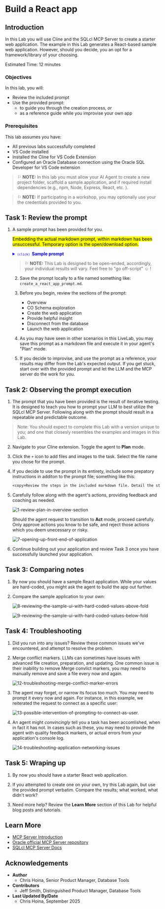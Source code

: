# Build a React app

## Introduction

In this Lab you will use Cline and the SQLcl MCP Server to create a starter web application. The example in this Lab generates a React-based sample web application. However, should you decide, you an opt for a framework/library of your choosing.

Estimated Time: 12 minutes

### Objectives

In this lab, you will:
* Review the included prompt
* Use the provided prompt:
  * to guide you through the creation process, *or*
  * as a reference guide while you improvise your own app

### Prerequisites 

This lab assumes you have:
* All previous labs successfully completed
* VS Code installed
* Installed the Cline for VS Code Extension
* Configured an Oracle Database connection using the Oracle SQL Developer for VS Code extension

<p></p>

> &#9872; **NOTE:** In this lab you must allow your AI Agent to create a new project folder, scaffold a sample application, and if required install dependencies (e.g., npm, Node, Express, React, etc. ).

<p></p>

> &#9872; **NOTE:** If participating in a workshop, you may optionally use your the credentials provided to you.

<p></p>

## Task 1: Review the prompt

1. A sample prompt has been provided for you.

   <mark>Embedding the actual markdown prompt, within markdown has been unsuccessful. Temporary option is the open/download option.</mark>


   <details>
      <summary style="color: #0000FF";><kbd style="font-size: 10px;">(click) </kbd><strong>Sample prompt</strong></summary>
      <p></p>
      <button>
      <a href="./files/create_a_react_app_prompt.md" target="_blank">Open in new tab</a>
      </button> 
      <button>
      <a href="./files/create_a_react_app_prompt.md" target="_self" download="create_a_react_app_prompt.md">Download .md file</a>
      </button>
      <p></p>
       
      ```txt
      Title: Single Web Page Application example

      Task 1: Overview

      1. You will create a sample single page React application using available information in the SQL_FREESQL_01 schema.
      2. You have access to view the table data in the CO schema. The sample application will use data from these CO tables. 
      3. You will make provisions for dynamically fetching data from the database, but the version 1 of this application will use hard-coded values from the CO table data.
      4. You will follow the instructions in the following steps

      Task 2: CO schema exploration

      1. Connect as the SQL_FREESQL_01 user and explore the CO tables
      2. Provide me with a summary of insights on the CO tables
      3. Recommend to me some potential statistics/metrics in this CO schema that would be interesting for the single page web application. 
      4. Allow me to choose one of these statistics/metrics to use for the single page web application.

      Task 3: Creating the web application

      1. Create a project directory before scaffolding a project.
      2. Once the directory is created, scaffold the single page React application. 
      3. Using what you learned about the CO schema, and the selection I made in the CO schema exploration section, reconnect as the SQL_FREESQL_01 user and query the values you need to populate the React application.
      4. The React application should include a graph or chart to visualize the data. And there should be a table underneath, or next to the visualization that shows the values. 
      5. Share with me what you intend to display on the React page before altering the app source files.

      Task 4: Provide some helpful inight 
      1. Once complete, provide me with a list of next steps, or recommended actions for making this more dynamic.
      2. Answer the following questions: 
      - What options do I have for establishing an Oracle database connection so my app can update in real time? 
      - What options do I have if a user wants to update one of these underlying tables? 
      - What other functions do you recommend this app should have? 
      - What other Oracle database technologies could I use in/with this React application? 

      Task 5: Launch the web application

      1. Launch the web application and review it for accuracy and expected outcome
      2. If the data and visualization are not visible on screen, please debug as needed. 

      ```
         
   </details>
   <p></p>

      > &#9872; **NOTE:** This Lab is designed to be open-ended, accordingly, your individual results will vary. Feel free to "go off-script" &#9786; !


      2. Save the prompt locally to a file named something like: `create_a_react_app_prompt.md`. 

      3. Before you begin, review the sections of the prompt: 

         - Overview
         - CO Schema exploration
         - Create the web application
         - Provide helpful insight
         - Disconnect from the database
         - Launch the web application

      4. As you may have seen in other scenarios in this LiveLab, you may save this prompt as a markdown file and execute it in your agent's "Plan" mode. 

      5. If you decide to improvise, and use the prompt as a reference, your results may differ from the Lab's expected output. If you get stuck, start over with the provided prompt and let the LLM and the MCP server do the work for you.

## Task 2: Observing the prompt execution

1. The prompt that you have been provided is the result of iterative testing. It is designed to teach you how to prompt your LLM to best utilize the SQLcl MCP Server. Following along with the prompt should result in a repeatable and predictable outcome. 

> Note: You should expect to complete this Lab with a version unique to you; and one that closesly resembles the examples and images in this Lab.

2. Navigate to your Cline extension. Toggle the agent to **Plan** mode. 

3. Click the `+` icon to add files and images to the task. Select the file name you chose for the prompt. 

4. If you decide to use the prompt in its entirety, include some prepatory instructions in additon to the prompt file; something like this:

    ```txt
    <copy>Review the steps in the included markdown file. Detail the steps you intend to take to achieve the desired outcome. And await for my approval before proceeding.</copy>
    ```

5. Carefully follow along with the agent's actions, providing feedback and coaching as needed. 

    ![1-review-plan-in-overview-section](./images/lab-5/1-review-plan-in-overview-section.png " ")

   Should the agent request to transition to **Act** mode, proceed carefully. Only approve actions you know to be safe, and reject those actions which you deem unecessary or risky.

      ![7-opening-up-front-end-of-application](./images/lab-5/7-opening-up-front-end-of-application.png " ")

6. Continue building out your application and review Task 3 once you have successfully launched your application.

    <!-- | | | 
    | -- | -- | 
    | ![](./images/lab-5/2-agent-summary-plan-for-overview.png " ") | ![](./images/lab-5/3-agent-response-for-exploring-co-schema.png " ")|
    | ![](./images/lab-5/4-example-of-agent-exploring-co-schema.png " ") | ![](./images/lab-5/5-approve-make-directory-for-react-app.png " ")|
    |![](./images/lab-5/6-approve-to-create-app-jsx-file.png " ")|![](./images/lab-5/6-approve-to-create-app-jsx-file.png " ")| -->

## Task 3: Comparing notes

1. By now you should have a sample React application. While your values are hard-coded, you might ask the agent to build the app out further.

2. Compare the sample application to your own:

   ![8-reviewing-the-sample-ui-with-hard-coded-values-above-fold](./images/lab-5/8-reviewing-the-sample-ui-with-hard-coded-values-above-fold.png " ")

   ![9-reviewing-the-sample-ui-with-hard-coded-values-below-fold](./images/lab-5/9-reviewing-the-sample-ui-with-hard-coded-values-below-fold.png " ")

## Task 4: Troubleshooting

1. Did you run into any issues? Review these common issues we've encountered, and attempt to resolve the problem.

2. Merge conflict markers. LLMs can sometimes have issues with advanced file creation, preparation, and updating. One common issue is their inability to remove Merge convlict markers, you may need to manually remove and save a file every now and again. 

   ![12-troubleshooting-merge-conflict-marker-errors](./images/lab-5/12-troubleshooting-merge-conflict-marker-errors.png " ")

3. The agent may forget, or narrow its focus too much. You may need to prompt it every now and again. For instance, in this example, we reiterated the request to connect as a specific user: 

   ![13-possible-intervention-of-prompting-to-connect-as-user.](./images/lab-5/13-possible-intervention-of-prompting-to-connect-as-user.png " ")

4. An agent might *convincingly* tell you a task has been accomlished, when in fact it has not. In cases such as these, you may need to provide the agent with quality feedback markers, or actual errors from your application's console log. 

   ![14-troubleshooting-application-networking-issues](./images/lab-5/14-troubleshooting-application-networking-issues.png " ")

## Task 5: Wraping up

1. By now you should have a starter React web application. 

2. If you attempted to create one on your own, try this Lab again, but use the provided prompt verbatim. Compare the results; what worked, what didn't work? 

3. Need more help? Review the **Learn More** section of this Lab for helpful blog posts and tutorials. 

## Learn More

* [MCP Server Introduction](https://blogs.oracle.com/database/post/introducing-mcp-server-for-oracle-database) 
* [Oracle official MCP Server repository](https://github.com/oracle/mcp/tree/main)
* [SQLcl MCP Server Docs](https://docs.oracle.com/en/database/oracle/sql-developer-command-line/25.2/sqcug/using-oracle-sqlcl-mcp-server.html)

## Acknowledgements

* **Author**<ul><li>Chris Hoina, Senior Product Manager, Database Tools</li></ul>
* **Contributors**<ul><li>Jeff Smith, Distinguished Product Manager, Database Tools</li></ul>
* **Last Updated By/Date**<ul><li>Chris Hoina, September 2025</li></ul>
